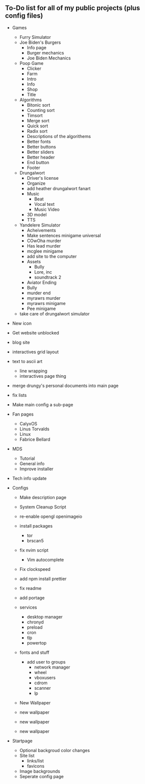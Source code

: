 ## To-Do list for **all** of my public projects (plus config files)

-   Games
    -   Furry Simulator
    -   Joe Biden's Burgers
        -   Info page
        -   Burger mechanics
        -   Joe Biden Mechanics
    -   Poop Game
        -   Clicker
        -   Farm
        -   Intro
        -   Info
        -   Shop
        -   Title
    -   Algorithms
        -   Bitonic sort
        -   Counting sort
        -   Timsort
        -   Merge sort
        -   Quick sort
        -   Radix sort
        -   Descriptions of the algorithems
        -   Better fonts
        -   Better buttons
        -   Better sliders
        -   Better header
        -   End button
        -   Footer
    -   Drungalwort
        -   Driver's license
        -   Organize
        -   add heather drungalwort fanart
        -   Music
            -   Beat
            -   Vocal text
            -   Music Video
        -   3D model
        -   TTS
    -   Yandelere Simulator
        -   Acheivements
        -   Make sentences minigame universal
        -   COwOha murder
        -   Has lead murder
        -   mcglee minigame
        -   add site to the computer
        -   Assets
            -   Bully
            -   Lore, inc
            -   soundtrack 2
        -   Aviator Ending
        -   Bully
        -   murder end
        -   myrawrs murder
        -   myrawrs minigame
        -   Pee minigame
    -   take care of drungalwort simulator
-   New icon
-   Get website unblocked
-   blog site
-   interactives grid layout
-   text to ascii art
    -   line wrapping
    -   interactives page thing
-   merge drungy's personal documents into main page
-   fix lists
-   Make main config a sub-page
-   Fan pages
    -   CalyxOS
    -   Linus Torvalds
    -   Linux
    -   Fabrice Bellard
-   MDS
    -   Tutorial
    -   General info
    -   Improve installer
-   Tech info update
-   Configs

    -   Make description page
    -   System Cleanup Script
    -   re-enable opengl openimageio
    -   install packages
        -   tor
        -   brscan5

    -   fix nvim script
        -   Vim autocomplete
    -   Fix clockspeed
    -   add npm install prettier
    -   fix readme
    -   add portage
    -   services
        -   desktop manager
        -   chronyd
        -   preload
        -   cron
        -   tlp
        -   powertop
    -   fonts and stuff
        -   add user to groups
            -   network manager
            -   wheel
            -   vboxusers
            -   cdrom
            -   scanner
            -   lp
    -   New Wallpaper
    -   new wallpaper
    -   new wallpaper
    -   new wallpaper

-   Startpage
    -   Optional backgroud color changes
    -   Site list
        -   links/list
        -   favicons
    -   Image backgrounds
    -   Seperate config page
